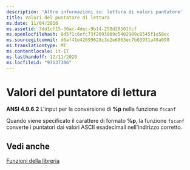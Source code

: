 ```yaml
---
description: 'Altre informazioni su: lettura di valori puntatore'
title: Valori del puntatore di lettura
ms.date: 11/04/2016
ms.assetid: 3dd1cf15-30ac-4dec-9b14-258d20501fcf
ms.openlocfilehash: 8d5f1c6efc73f2093009c5402989c8545f1e58ec
ms.sourcegitcommit: d6af41e42699628c3e2e6063ec7b03931a49a098
ms.translationtype: MT
ms.contentlocale: it-IT
ms.lasthandoff: 12/11/2020
ms.locfileid: "97137306"
---
```

# <a name="reading-pointer-values"></a>Valori del puntatore di lettura

**ANSI 4.9.6.2** L'input per la conversione di **%p** nella funzione `fscanf`

Quando viene specificato il carattere di formato **%p**, la funzione `fscanf` converte i puntatori dai valori ASCII esadecimali nell'indirizzo corretto.

## <a name="see-also"></a>Vedi anche

[Funzioni della libreria](../c-language/library-functions.md)
